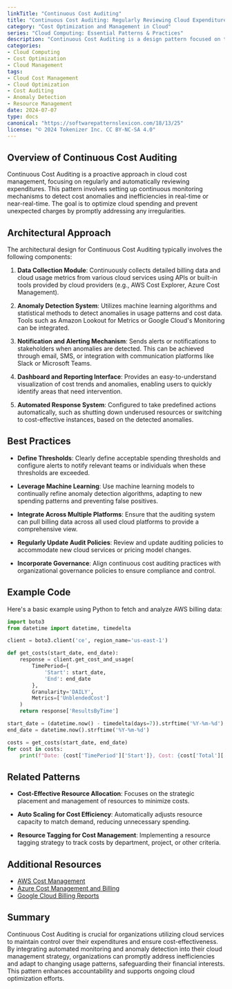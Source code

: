 ```yaml
---
linkTitle: "Continuous Cost Auditing"
title: "Continuous Cost Auditing: Regularly Reviewing Cloud Expenditures for Anomalies"
category: "Cost Optimization and Management in Cloud"
series: "Cloud Computing: Essential Patterns & Practices"
description: "Continuous Cost Auditing is a design pattern focused on the regular and automated review of cloud expenditures to identify and address anomalies and inefficiencies, ensuring optimal cloud cost management and resource allocation."
categories:
- Cloud Computing
- Cost Optimization
- Cloud Management
tags:
- Cloud Cost Management
- Cloud Optimization
- Cost Auditing
- Anomaly Detection
- Resource Management
date: 2024-07-07
type: docs
canonical: "https://softwarepatternslexicon.com/18/13/25"
license: "© 2024 Tokenizer Inc. CC BY-NC-SA 4.0"
---
```


## Overview of Continuous Cost Auditing

Continuous Cost Auditing is a proactive approach in cloud cost management, focusing on regularly and automatically reviewing expenditures. This pattern involves setting up continuous monitoring mechanisms to detect cost anomalies and inefficiencies in real-time or near-real-time. The goal is to optimize cloud spending and prevent unexpected charges by promptly addressing any irregularities.

## Architectural Approach

The architectural design for Continuous Cost Auditing typically involves the following components:

1. **Data Collection Module**: Continuously collects detailed billing data and cloud usage metrics from various cloud services using APIs or built-in tools provided by cloud providers (e.g., AWS Cost Explorer, Azure Cost Management).

2. **Anomaly Detection System**: Utilizes machine learning algorithms and statistical methods to detect anomalies in usage patterns and cost data. Tools such as Amazon Lookout for Metrics or Google Cloud's Monitoring can be integrated.

3. **Notification and Alerting Mechanism**: Sends alerts or notifications to stakeholders when anomalies are detected. This can be achieved through email, SMS, or integration with communication platforms like Slack or Microsoft Teams.

4. **Dashboard and Reporting Interface**: Provides an easy-to-understand visualization of cost trends and anomalies, enabling users to quickly identify areas that need intervention.

5. **Automated Response System**: Configured to take predefined actions automatically, such as shutting down underused resources or switching to cost-effective instances, based on the detected anomalies.

## Best Practices

- **Define Thresholds**: Clearly define acceptable spending thresholds and configure alerts to notify relevant teams or individuals when these thresholds are exceeded.

- **Leverage Machine Learning**: Use machine learning models to continually refine anomaly detection algorithms, adapting to new spending patterns and preventing false positives.

- **Integrate Across Multiple Platforms**: Ensure that the auditing system can pull billing data across all used cloud platforms to provide a comprehensive view.

- **Regularly Update Audit Policies**: Review and update auditing policies to accommodate new cloud services or pricing model changes.

- **Incorporate Governance**: Align continuous cost auditing practices with organizational governance policies to ensure compliance and control.

## Example Code

Here's a basic example using Python to fetch and analyze AWS billing data:

```python
import boto3
from datetime import datetime, timedelta

client = boto3.client('ce', region_name='us-east-1')

def get_costs(start_date, end_date):
    response = client.get_cost_and_usage(
        TimePeriod={
            'Start': start_date,
            'End': end_date
        },
        Granularity='DAILY',
        Metrics=['UnblendedCost']
    )
    return response['ResultsByTime']

start_date = (datetime.now() - timedelta(days=7)).strftime('%Y-%m-%d')
end_date = datetime.now().strftime('%Y-%m-%d')

costs = get_costs(start_date, end_date)
for cost in costs:
    print(f"Date: {cost['TimePeriod']['Start']}, Cost: {cost['Total']['UnblendedCost']['Amount']}")
```

## Related Patterns

- **Cost-Effective Resource Allocation**: Focuses on the strategic placement and management of resources to minimize costs.

- **Auto Scaling for Cost Efficiency**: Automatically adjusts resource capacity to match demand, reducing unnecessary spending.

- **Resource Tagging for Cost Management**: Implementing a resource tagging strategy to track costs by department, project, or other criteria.

## Additional Resources

- [AWS Cost Management](https://aws.amazon.com/aws-cost-management/)
- [Azure Cost Management and Billing](https://azure.microsoft.com/en-us/services/cost-management/)
- [Google Cloud Billing Reports](https://cloud.google.com/billing/docs/reports)

## Summary

Continuous Cost Auditing is crucial for organizations utilizing cloud services to maintain control over their expenditures and ensure cost-effectiveness. By integrating automated monitoring and anomaly detection into their cloud management strategy, organizations can promptly address inefficiencies and adapt to changing usage patterns, safeguarding their financial interests. This pattern enhances accountability and supports ongoing cloud optimization efforts.
